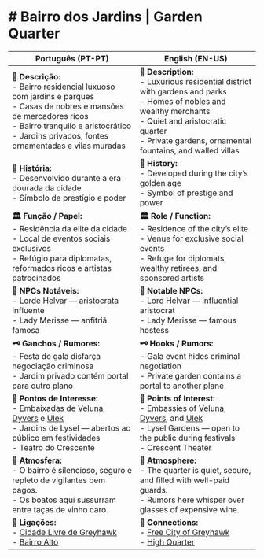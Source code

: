 #  # Bairro dos Jardins | Garden Quarter

| **Português (PT-PT)** | **English (EN-US)** |
|-----------------------|---------------------|
| **📝 Descrição:**<br> - Bairro residencial luxuoso com jardins e parques<br> - Casas de nobres e mansões de mercadores ricos<br> - Bairro tranquilo e aristocrático<br> - Jardins privados, fontes ornamentadas e vilas muradas | **📝 Description:**<br> - Luxurious residential district with gardens and parks<br> - Homes of nobles and wealthy merchants<br> - Quiet and aristocratic quarter<br> - Private gardens, ornamental fountains, and walled villas |
| **📜 História:**<br> - Desenvolvido durante a era dourada da cidade<br> - Símbolo de prestígio e poder | **📜 History:**<br> - Developed during the city’s golden age<br> - Symbol of prestige and power |
| **🏛 Função / Papel:**<br> - Residência da elite da cidade<br> - Local de eventos sociais exclusivos<br> - Refúgio para diplomatas, reformados ricos e artistas patrocinados | **🏛 Role / Function:**<br> - Residence of the city’s elite<br> - Venue for exclusive social events<br> - Refuge for diplomats, wealthy retirees, and sponsored artists |
| **👤 NPCs Notáveis:**<br> - Lorde Helvar — aristocrata influente<br> - Lady Merisse — anfitriã famosa | **👤 Notable NPCs:**<br> - Lord Helvar — influential aristocrat<br> - Lady Merisse — famous hostess |
| **🗝 Ganchos / Rumores:**<br> - Festa de gala disfarça negociação criminosa<br> - Jardim privado contém portal para outro plano | **🗝 Hooks / Rumors:**<br> - Gala event hides criminal negotiation<br> - Private garden contains a portal to another plane |
| **📌 Pontos de Interesse:**<br> - Embaixadas de [Veluna](veluna.md), [Dyvers](dyvers.md) e [Ulek](ulek.md)<br> - Jardins de Lysel — abertos ao público em festividades<br> - Teatro do Crescente | **📌 Points of Interest:**<br> - Embassies of [Veluna](veluna.md), [Dyvers](dyvers.md), and [Ulek](ulek.md)<br> - Lysel Gardens — open to the public during festivals<br> - Crescent Theater |
| **🍷 Atmosfera:**<br> - O bairro é silencioso, seguro e repleto de vigilantes bem pagos.<br> - Os boatos aqui sussurram entre taças de vinho caro. | **🍷 Atmosphere:**<br> - The quarter is quiet, secure, and filled with well-paid guards.<br> - Rumors here whisper over glasses of expensive wine. |
| **📎 Ligações:**<br> - [Cidade Livre de Greyhawk](free_city_of_greyhawk.md)<br> - [Bairro Alto](high_quarter.md) | **📎 Connections:**<br> - [Free City of Greyhawk](free_city_of_greyhawk.md)<br> - [High Quarter](high_quarter.md) |


















